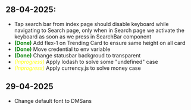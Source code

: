 ## 28-04-2025:
- Tap search bar from index page should disable keyboard while navigating to Search page, only when in Search page we activate the keyboard as soon as we press in SearchBar component
- <b style="color: green">(Done)</b> Add flex-1 on Trending Card to ensure same height on all card
- <b style="color: green">(Done)</b> Move credential to env variable
- <b style="color: green">(Done)</b> Change statusbar backgroud to transparent
- <i style="color: yellow">(Inprogress)</i> Apply lodash to solve some "undefined" case
- <i style="color: yellow">(Inprogress)</i> Apply currency.js to solve money case

## 29-04-2025
- Change default font to DMSans